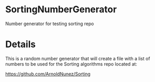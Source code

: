 # SortingNumberGenerator
Number generator for testing sorting repo
# Details
This is a random number generator that will create a file with a list of numbers to be used for the Sorting algorithms repo located at:

https://github.com/ArnoldNunez/Sorting
